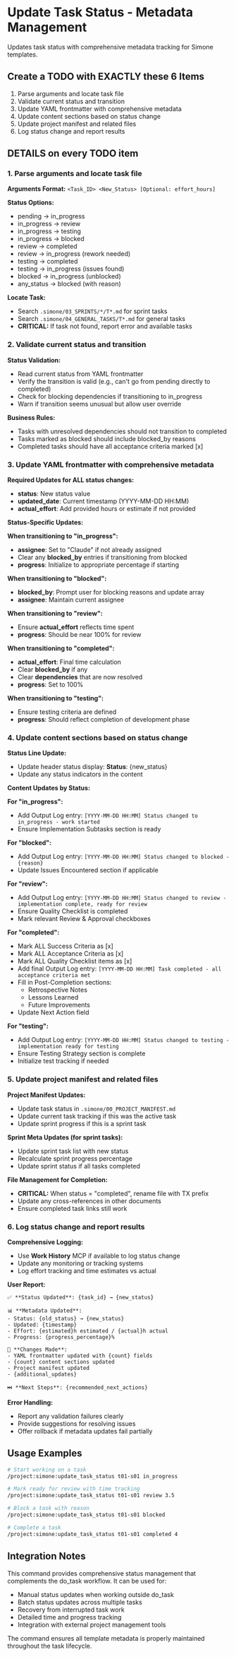 # Update Task Status - Metadata Management

Updates task status with comprehensive metadata tracking for Simone templates.

## Create a TODO with EXACTLY these 6 Items

1. Parse arguments and locate task file
2. Validate current status and transition
3. Update YAML frontmatter with comprehensive metadata
4. Update content sections based on status change
5. Update project manifest and related files
6. Log status change and report results

## DETAILS on every TODO item

### 1. Parse arguments and locate task file

**Arguments Format:** `<Task_ID> <New_Status> [Optional: effort_hours]`

**Status Options:**
- pending → in_progress
- in_progress → review  
- in_progress → testing
- in_progress → blocked
- review → completed
- review → in_progress (rework needed)
- testing → completed
- testing → in_progress (issues found)
- blocked → in_progress (unblocked)
- any_status → blocked (with reason)

**Locate Task:**
- Search `.simone/03_SPRINTS/*/T*.md` for sprint tasks
- Search `.simone/04_GENERAL_TASKS/T*.md` for general tasks
- **CRITICAL:** If task not found, report error and available tasks

### 2. Validate current status and transition

**Status Validation:**
- Read current status from YAML frontmatter
- Verify the transition is valid (e.g., can't go from pending directly to completed)
- Check for blocking dependencies if transitioning to in_progress
- Warn if transition seems unusual but allow user override

**Business Rules:**
- Tasks with unresolved dependencies should not transition to completed
- Tasks marked as blocked should include blocked_by reasons
- Completed tasks should have all acceptance criteria marked [x]

### 3. Update YAML frontmatter with comprehensive metadata

**Required Updates for ALL status changes:**
- **status**: New status value
- **updated_date**: Current timestamp (YYYY-MM-DD HH:MM)
- **actual_effort**: Add provided hours or estimate if not provided

**Status-Specific Updates:**

**When transitioning to "in_progress":**
- **assignee**: Set to "Claude" if not already assigned
- Clear any **blocked_by** entries if transitioning from blocked
- **progress**: Initialize to appropriate percentage if starting

**When transitioning to "blocked":**
- **blocked_by**: Prompt user for blocking reasons and update array
- **assignee**: Maintain current assignee

**When transitioning to "review":**
- Ensure **actual_effort** reflects time spent
- **progress**: Should be near 100% for review

**When transitioning to "completed":**
- **actual_effort**: Final time calculation
- Clear **blocked_by** if any
- Clear **dependencies** that are now resolved
- **progress**: Set to 100%

**When transitioning to "testing":**
- Ensure testing criteria are defined
- **progress**: Should reflect completion of development phase

### 4. Update content sections based on status change

**Status Line Update:**
- Update header status display: **Status**: {new_status}
- Update any status indicators in the content

**Content Updates by Status:**

**For "in_progress":**
- Add Output Log entry: `[YYYY-MM-DD HH:MM] Status changed to in_progress - work started`
- Ensure Implementation Subtasks section is ready

**For "blocked":**
- Add Output Log entry: `[YYYY-MM-DD HH:MM] Status changed to blocked - {reason}`
- Update Issues Encountered section if applicable

**For "review":**
- Add Output Log entry: `[YYYY-MM-DD HH:MM] Status changed to review - implementation complete, ready for review`
- Ensure Quality Checklist is completed
- Mark relevant Review & Approval checkboxes

**For "completed":**
- Mark ALL Success Criteria as [x]
- Mark ALL Acceptance Criteria as [x]  
- Mark ALL Quality Checklist items as [x]
- Add final Output Log entry: `[YYYY-MM-DD HH:MM] Task completed - all acceptance criteria met`
- Fill in Post-Completion sections:
  - Retrospective Notes
  - Lessons Learned
  - Future Improvements
- Update Next Action field

**For "testing":**
- Add Output Log entry: `[YYYY-MM-DD HH:MM] Status changed to testing - implementation ready for testing`
- Ensure Testing Strategy section is complete
- Initialize test tracking if needed

### 5. Update project manifest and related files

**Project Manifest Updates:**
- Update task status in `.simone/00_PROJECT_MANIFEST.md`
- Update current task tracking if this was the active task
- Update sprint progress if this is a sprint task

**Sprint Meta Updates (for sprint tasks):**
- Update sprint task list with new status
- Recalculate sprint progress percentage
- Update sprint status if all tasks completed

**File Management for Completion:**
- **CRITICAL:** When status = "completed", rename file with TX prefix
- Update any cross-references in other documents
- Ensure completed task links still work

### 6. Log status change and report results

**Comprehensive Logging:**
- Use **Work History** MCP if available to log status change
- Update any monitoring or tracking systems
- Log effort tracking and time estimates vs actual

**User Report:**
```
✅ **Status Updated**: {task_id} → {new_status}

📊 **Metadata Updated**:
- Status: {old_status} → {new_status}
- Updated: {timestamp}
- Effort: {estimated}h estimated / {actual}h actual
- Progress: {progress_percentage}%

🔄 **Changes Made**:
- YAML frontmatter updated with {count} fields
- {count} content sections updated
- Project manifest updated
- {additional_updates}

⏭️ **Next Steps**: {recommended_next_actions}
```

**Error Handling:**
- Report any validation failures clearly
- Provide suggestions for resolving issues
- Offer rollback if metadata updates fail partially

## Usage Examples

```bash
# Start working on a task
/project:simone:update_task_status t01-s01 in_progress

# Mark ready for review with time tracking
/project:simone:update_task_status t01-s01 review 3.5

# Block a task with reason
/project:simone:update_task_status t01-s01 blocked

# Complete a task
/project:simone:update_task_status t01-s01 completed 4
```

## Integration Notes

This command provides comprehensive status management that complements the do_task workflow. It can be used for:

- Manual status updates when working outside do_task
- Batch status updates across multiple tasks  
- Recovery from interrupted task work
- Detailed time and progress tracking
- Integration with external project management tools

The command ensures all template metadata is properly maintained throughout the task lifecycle.